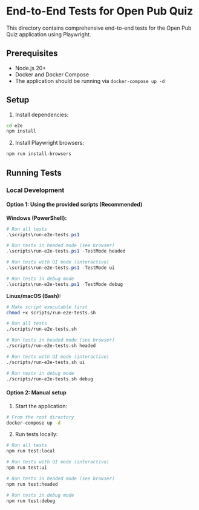 # End-to-End Tests for Open Pub Quiz

This directory contains comprehensive end-to-end tests for the Open Pub Quiz application using Playwright.

## Prerequisites

- Node.js 20+ 
- Docker and Docker Compose
- The application should be running via `docker-compose up -d`

## Setup

1. Install dependencies:
```bash
cd e2e
npm install
```

2. Install Playwright browsers:
```bash
npm run install-browsers
```

## Running Tests

### Local Development

#### Option 1: Using the provided scripts (Recommended)

**Windows (PowerShell):**
```powershell
# Run all tests
.\scripts\run-e2e-tests.ps1

# Run tests in headed mode (see browser)
.\scripts\run-e2e-tests.ps1 -TestMode headed

# Run tests with UI mode (interactive)
.\scripts\run-e2e-tests.ps1 -TestMode ui

# Run tests in debug mode
.\scripts\run-e2e-tests.ps1 -TestMode debug
```

**Linux/macOS (Bash):**
```bash
# Make script executable first
chmod +x scripts/run-e2e-tests.sh

# Run all tests
./scripts/run-e2e-tests.sh

# Run tests in headed mode (see browser)
./scripts/run-e2e-tests.sh headed

# Run tests with UI mode (interactive)
./scripts/run-e2e-tests.sh ui

# Run tests in debug mode
./scripts/run-e2e-tests.sh debug
```

#### Option 2: Manual setup

1. Start the application:
```bash
# From the root directory
docker-compose up -d
```

2. Run tests locally:
```bash
# Run all tests
npm run test:local

# Run tests with UI mode (interactive)
npm run test:ui

# Run tests in headed mode (see browser)
npm run test:headed

# Run tests in debug mode
npm run test:debug
```
